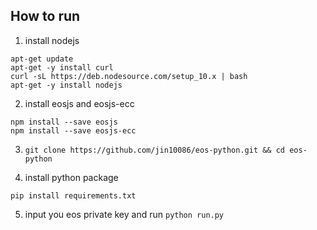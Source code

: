 ## How to run

1. install nodejs

```
apt-get update
apt-get -y install curl
curl -sL https://deb.nodesource.com/setup_10.x | bash
apt-get -y install nodejs
```

2. install eosjs and eosjs-ecc

```
npm install --save eosjs
npm install --save eosjs-ecc
```

3. `git clone https://github.com/jin10086/eos-python.git && cd eos-python`

4. install python package
```
pip install requirements.txt
```

5. input you eos private key and run `python run.py`

